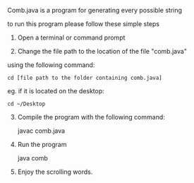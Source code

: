Comb.java is a program for generating every possible string

to run this program please follow these simple steps

1. Open a terminal or command prompt

2. Change the file path to the location of the file "comb.java"

using the following command:

	cd [file path to the folder containing comb.java]

eg. if it is located on the desktop:

	cd ~/Desktop

3. Compile the program with the following command:

	javac comb.java

4. Run the program

	java comb

5. Enjoy the scrolling words.

